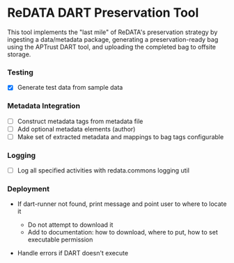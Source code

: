 # ReDATA DART Preservation Tool

This tool implements the "last mile" of ReDATA's preservation strategy by
ingesting a data/metadata package, generating a preservation-ready bag using
the APTrust DART tool, and uploading the completed bag to offsite storage.

### Testing

- [x] Generate test data from sample data

### Metadata Integration

- [ ] Construct metadata tags from metadata file
- [ ] Add optional metadata elements (author)
- [ ] Make set of extracted metadata and mappings to bag tags configurable

### Logging

- [ ] Log all specified activities with redata.commons logging util

### Deployment

- If dart-runner not found, print message and point user to where to locate it
    - Do not attempt to download it
    - Add to documentation: how to download, where to put, how to set executable
      permission

- Handle errors if DART doesn't execute